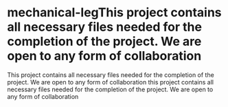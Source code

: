 # mechanical-legThis project contains all necessary files needed for the completion of the project. We are open to any form of collaboration
This project contains all necessary files needed for the completion of 
the project. We are open to any form of collaboration
this project contains all necessary files needed for the completion of 
the project. We are open to any form of collaboration
